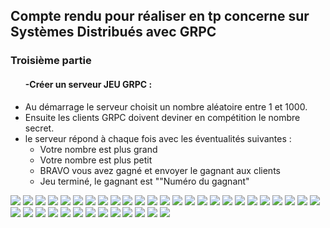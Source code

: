 <h2>Compte rendu pour réaliser en tp concerne sur Systèmes Distribués avec GRPC</h2>
<h3> Troisième partie</h3>
<ul>
<h4>-Créer un serveur JEU GRPC :</h4>
<li>Au démarrage le serveur choisit un nombre aléatoire entre 1 et 1000.</li>
<li>Ensuite les clients GRPC doivent deviner en compétition le nombre secret.</li>
<li>le serveur répond à chaque fois avec les éventualités suivantes :
        <ul>
            <li>Votre nombre est plus grand</li>
            <li>Votre nombre est plus petit</li>
            <li>BRAVO vous avez gagné et envoyer le gagnant aux clients</li>
            <li>Jeu terminé, le gagnant est ""Numéro du gagnant"</li>
        </ul>
</li>
</ul>

<img src="pictures/img1.png"/>
<img src="pictures/img2.png"/>
<img src="pictures/img3.png"/>
<img src="pictures/img4.png"/>
<img src="pictures/img5.png"/>
<img src="pictures/img6.png"/>
<img src="pictures/img7.png"/>
<img src="pictures/img8.png"/>
<img src="pictures/img9.png"/>
<img src="pictures/img10.png"/>
<img src="pictures/img11.png"/>
<img src="pictures/img12.png"/>
<img src="pictures/img13.png"/>
<img src="pictures/img14.png"/>
<img src="pictures/img15.png"/>
<img src="pictures/img16.png"/>
<img src="pictures/img17.png"/>
<img src="pictures/img18.png"/>
<img src="pictures/img19.png"/>
<img src="pictures/img20.png"/>
<img src="pictures/img21.png"/>
<img src="pictures/img22.png"/>
<img src="pictures/img23.png"/>
<img src="pictures/img24.png"/>
<img src="pictures/img25.png"/>
<img src="pictures/img26.png"/>
<img src="pictures/img27.png"/>
<img src="pictures/img28.png"/>
<img src="pictures/img29.png"/>
<img src="pictures/img30.png"/>
<img src="pictures/img31.png"/>
<img src="pictures/img32.png"/>
<img src="pictures/img33.png"/>
<img src="pictures/img34.png"/>
<img src="pictures/img35.png"/>
<img src="pictures/img36.png"/>
<img src="pictures/img37.png"/>
<img src="pictures/img38.png"/>
